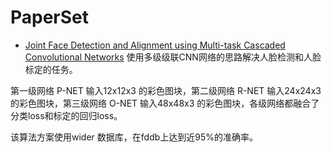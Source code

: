 # PaperSet

* [Joint Face Detection and Alignment using Multi-task Cascaded Convolutional Networks](https://arxiv.org/ftp/arxiv/papers/1604/1604.02878.pdf)
使用多级级联CNN网络的思路解决人脸检测和人脸标定的任务。

第一级网络 P-NET 输入12x12x3 的彩色图块，第二级网络 R-NET 输入24x24x3 的彩色图块，第三级网络 O-NET 输入48x48x3 的彩色图块，各级网络都融合了分类loss和标定的回归loss。

该算法方案使用wider 数据库，在fddb上达到近95%的准确率。

